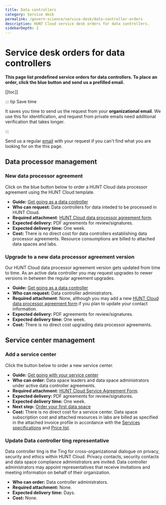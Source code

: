 ```yaml
---
title: Data controllers
category: Service desk
permalink: /govern-science/service-desk/data-controller-orders
description: HUNT Cloud service desk orders for data controllers.
sidebarDepth: 2
---
```


# Service desk orders for data controllers

**This page list predefined service orders for data controllers. To place an order, click the blue button and send us a prefilled email.**

[[toc]]

::: tip Save time

It saves you time to send us the request from your **organizational email**. We use this for identification, and request from private emails need additional verification that takes longer.

:::

Send us a regular [email](/contact) with your request if you can't find what you are looking for on the this page.


## Data processor management

### New data processor agreement

Click on the blue button below to order a HUNT Cloud data processor agreement using the HUNT Cloud template.

<SDButton form="request_new_dp_agreement" />

* **Guide:** [Get going as a data controller](/administer-science/get-going/data-controller/)
* **Who can request:** Data controllers for data inteded to be processed in HUNT Cloud.
* **Required attachment**: [HUNT Cloud data processor agreement form](/administer-science/get-going/data-controller/#_6-forward-required-processor-agreement-information-to-hunt-cloud).
* **Expected delivery:** PDF agreements for review/signatures.
* **Expected delivery time:** One week.
* **Cost:** There is no direct cost for data controllers establishing data processor agreements. Resource consumptions are billed to attached data spaces and labs.


### Upgrade to a new data processor agreement version

Our HUNT Cloud data processor agreement version gets updated from time to time. As an active data controller you may request upgrades to newer versions in between the regular agreement upgrades.

<SDButton form="request__dp_agreement_version_upgrade" />

* **Guide:** [Get going as a data controller](/administer-science/get-going/data-controller/)
* **Who can request:** Data controller administrators.
* **Required attachment**: None, although you may add a new [HUNT Cloud data processor agreement form](/administer-science/get-going/data-controller/#_6-forward-required-processor-agreement-information-to-hunt-cloud) if you plan to update your contact information.
* **Expected delivery:** PDF agreements for review/signatures.
* **Expected delivery time:** One week.
* **Cost:** There is no direct cost upgrading data processor agreements.

## Service center management

### Add a service center

Click the button below to order a new service center.

<SDButton form="request_new_service_center" />

* **Guide:** [Get going with your service center](/administer-science/get-going/service-center/)
* **Who can order:** Data space leaders and data space administrators under active data controller agreements.
* **Required attachment**: [HUNT Cloud Service Agreement Form](/administer-science/get-going/service-center/#_2-forward-required-services-agreement-information-to-hunt-cloud).
* **Expected delivery:** PDF agreements for review/signatures.
* **Expected delivery time:** One week.
* **Next step:** [Order your first data space](/administer-science/get-going/data-space/)
* **Cost:** There is no direct cost for a service center. Data space subscription cost and attached resources in labs are billed as specified in the attached invoice profile in accordance with the [Services specifications](/administer-science/services/specifications/) and [Price list](/administer-science/prices/pricelist/).

### Update Data controller ting representative

Data controller ting is the Ting for cross-organizational dialogue on privacy, security and ethics within HUNT Cloud. 
Privacy contacts, security contacts and data space compliance administrators are invited. 
Data controller administrators may appoint representatives that receive invitations and meeting information on behalf of their organization.

<SDButton form="request_update_data_rep" />

* **Who can order:** Data controller administrators.
* **Required attachment:** None.
* **Expected delivery time:** Days.
* **Cost:** None.
